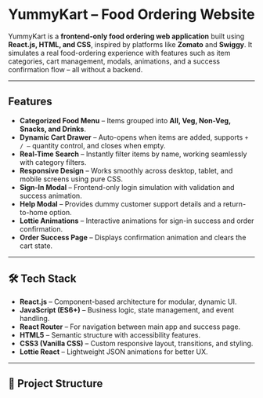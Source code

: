 #  YummyKart – Food Ordering Website

YummyKart is a **frontend-only food ordering web application** built using **React.js, HTML, and CSS**, inspired by platforms like **Zomato** and **Swiggy**. It simulates a real food-ordering experience with features such as item categories, cart management, modals, animations, and a success confirmation flow – all without a backend.

---

## Features

- **Categorized Food Menu** – Items grouped into **All, Veg, Non-Veg, Snacks, and Drinks**.  
- **Dynamic Cart Drawer** – Auto-opens when items are added, supports `+ / –` quantity control, and closes when empty.  
- **Real-Time Search** – Instantly filter items by name, working seamlessly with category filters.  
- **Responsive Design** – Works smoothly across desktop, tablet, and mobile screens using pure CSS.  
- **Sign-In Modal** – Frontend-only login simulation with validation and success animation.  
- **Help Modal** – Provides dummy customer support details and a return-to-home option.  
- **Lottie Animations** – Interactive animations for sign-in success and order confirmation.  
- **Order Success Page** – Displays confirmation animation and clears the cart state.  

---

## 🛠️ Tech Stack

- **React.js** – Component-based architecture for modular, dynamic UI.  
- **JavaScript (ES6+)** – Business logic, state management, and event handling.  
- **React Router** – For navigation between main app and success page.  
- **HTML5** – Semantic structure with accessibility features.  
- **CSS3 (Vanilla CSS)** – Custom responsive layout, transitions, and styling.  
- **Lottie React** – Lightweight JSON animations for better UX.  

---

## 📂 Project Structure

